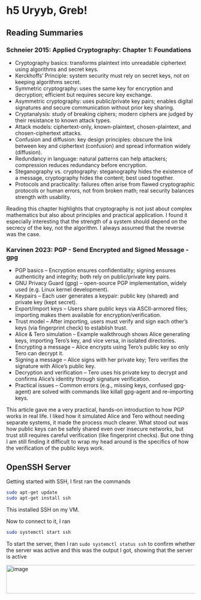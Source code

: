 # h5 Uryyb, Greb!

## Reading Summaries

### Schneier 2015: Applied Cryptography: Chapter 1: Foundations

- Cryptography basics: transforms plaintext into unreadable ciphertext using algorithms and secret keys.
- Kerckhoffs’ Principle: system security must rely on secret keys, not on keeping algorithms secret.
- Symmetric cryptography: uses the same key for encryption and decryption; efficient but requires secure key exchange.
- Asymmetric cryptography: uses public/private key pairs; enables digital signatures and secure communication without prior key sharing.
- Cryptanalysis: study of breaking ciphers; modern ciphers are judged by their resistance to known attack types.
- Attack models: ciphertext-only, known-plaintext, chosen-plaintext, and chosen-ciphertext attacks.
- Confusion and diffusion: key design principles: obscure the link between key and ciphertext (confusion) and spread information widely (diffusion).
- Redundancy in language: natural patterns can help attackers; compression reduces redundancy before encryption.
- Steganography vs. cryptography: steganography hides the existence of a message, cryptography hides the content; best used together.
- Protocols and practicality: failures often arise from flawed cryptographic protocols or human errors, not from broken math; real security balances strength with usability.

Reading this chapter highlights that cryptography is not just about complex mathematics but also about principles and practical application. I found it especially interesting that the strength of a system should depend on the secrecy of the key, not the algorithm. I always assumed that the reverse was the case.

### Karvinen 2023: PGP - Send Encrypted and Signed Message - gpg

- PGP basics – Encryption ensures confidentiality; signing ensures authenticity and integrity; both rely on public/private key pairs.
- GNU Privacy Guard (gpg) – open-source PGP implementation, widely used (e.g. Linux kernel development).
- Keypairs – Each user generates a keypair: public key (shared) and private key (kept secret).
- Export/import keys – Users share public keys via ASCII-armored files; importing makes them available for encryption/verification.
- Trust model – After importing, users must verify and sign each other’s keys (via fingerprint check) to establish trust.
- Alice & Tero simulation – Example walkthrough shows Alice generating keys, importing Tero’s key, and vice versa, in isolated directories.
- Encrypting a message – Alice encrypts using Tero’s public key so only Tero can decrypt it.
- Signing a message – Alice signs with her private key; Tero verifies the signature with Alice’s public key.
- Decryption and verification – Tero uses his private key to decrypt and confirms Alice’s identity through signature verification.
- Practical issues – Common errors (e.g., missing keys, confused gpg-agent) are solved with commands like killall gpg-agent and re-importing keys.

This article gave me a very practical, hands-on introduction to how PGP works in real life. I liked how it simulated Alice and Tero without needing separate systems, it made the process much clearer. What stood out was how public keys can be safely shared even over insecure networks, but trust still requires careful verification (like fingerprint checks). But one thing I am still finding it difficult to wrap my head around is the specifics of how the verification of the public keys work.

## OpenSSH Server

Getting started with SSH, I first ran the commands
```bash
sudo apt-get update
sudo apt-get install ssh
```

This installed SSH on my VM.

Now to connect to it, I ran
```bash
sudo systemctl start ssh
```
To start the server, then I ran `sudo systemctl status ssh` to confirm whether the server was active and this was the output I got, showing that the server is active

<img width="835" height="76" alt="image" src="https://github.com/user-attachments/assets/9725e40d-05db-4c20-b09f-72b99c1d10a5" />

